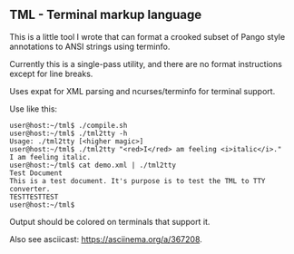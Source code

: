 ## TML - Terminal markup language

This is a little tool I wrote that can format a crooked subset of Pango style annotations to ANSI strings using terminfo.

Currently this is a single-pass utility, and there are no format instructions except for line breaks.

Uses expat for XML parsing and ncurses/terminfo for terminal support.

Use like this:
```
user@host:~/tml$ ./compile.sh
user@host:~/tml$ ./tml2tty -h
Usage: ./tml2tty [<higher magic>]
user@host:~/tml$ ./tml2tty "<red>I</red> am feeling <i>italic</i>."
I am feeling italic.
user@host:~/tml$ cat demo.xml | ./tml2tty 
Test Document
This is a test document. It's purpose is to test the TML to TTY converter.
TESTTESTTEST
user@host:~/tml$ 
```

Output should be colored on terminals that support it.

Also see asciicast: https://asciinema.org/a/367208.

